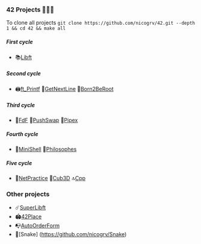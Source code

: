 ### 42 Projects 👨🏻‍💻
To clone all projects ```git clone https://github.com/nicogrv/42.git --depth 1 && cd 42 && make all```

##### First cycle
* 📚[Libft](https://github.com/nicogrv/1.Libft)
##### Second cycle
* 🖨️[ft_Printf](https://github.com/nicogrv/2.Printf)  📝[GetNextLine](https://github.com/nicogrv/3.GetNextLine)  🤖[Born2BeRoot](https://github.com/nicogrv/4.Born2BeRoot) 
##### Third cycle
* 🎨[FdF](https://github.com/nicogrv/5.Fdf)  🔀[PushSwap](https://github.com/nicogrv/6.PushSwap)  🔧[Pipex](https://github.com/nicogrv/7.Pipex)
##### Fourth cycle
* 🧰[MiniShell](https://github.com/nicogrv/8.Minishell)  💭[Philosophes](https://github.com/nicogrv/9.philosophes)
##### Five cycle
* 🔌[NetPractice](https://github.com/nicogrv/11.NetPractice.git)  📏[Cub3D](https://github.com/nicogrv/12.Cub3d)  🔝[Cpp](https://github.com/nicogrv/10.Cpp)
### Other projects
* ☄️[SuperLibft](https://github.com/nicogrv/0.SuperLibft)
* 🏟️[42Place](https://github.com/nicogrv/Place42)
* 📭[AutoOrderForm](https://github.com/nicogrv/AutoOrderForm)
* 🐍[Snake] (https://github.com/nicogrv/Snake)
